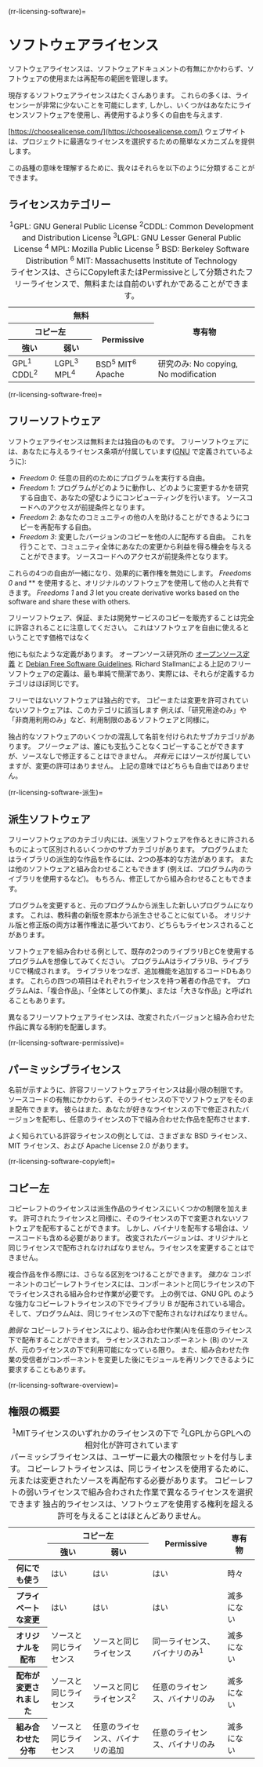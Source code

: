 (rr-licensing-software)=
# ソフトウェアライセンス

ソフトウェアライセンスは、ソフトウェアドキュメントの有無にかかわらず、ソフトウェアの使用または再配布の範囲を管理します。

現存するソフトウェアライセンスはたくさんあります。 これらの多くは、ライセンシーが非常に少ないことを可能にします, しかし、いくつかはあなたにライセンスソフトウェアを使用し、再使用するより多くの自由を与えます.

[https://choosealicense.com/](https://choosealicense.com/) ウェブサイトは、プロジェクトに最適なライセンスを選択するための簡単なメカニズムを提供します。

この品種の意味を理解するために、我々はそれらを以下のように分類することができます。

## ライセンスカテゴリー

<table>
    <thead>
        <tr>
            <th colspan="3">無料</th>
            <th rowspan="3">専有物</th>
        </tr>
        <tr>
            <th colspan="2">コピー左</th>
            <th rowspan="2">Permissive</th>
        </tr>
        <tr>
            <th>強い</th>
            <th>弱い</th>
        </tr>
    </thead>
    <tbody>
        <tr>
        <td>GPL<sup>1</sup> CDDL<sup>2</sup></td>
        <td>LGPL<sup>3</sup> MPL<sup>4</sup></td>
        <td>BSD<sup>5</sup> MIT<sup>6</sup> Apache</td>
            <td>研究のみ: No&nbsp;copying, No&nbsp;modification</td>
        </tr>
    </tbody>
    <caption>
      <div class="footnote">
        <sup>1</sup>GPL: GNU General Public License <sup>2</sup>CDDL: Common Development and Distribution License <sup>3</sup>LGPL: GNU Lesser General Public License <sup>4</sup> MPL: Mozilla Public License <sup>5</sup> BSD: Berkeley Software Distribution <sup>6</sup> MIT: Massachusetts Institute of Technology
      </div>
      ライセンスは、さらにCopyleftまたはPermissiveとして分類されたフリーライセンスで、無料または自前のいずれかであることができます。
    </caption>
</table>

(rr-licensing-software-free)=
## フリーソフトウェア

ソフトウェアライセンスは無料または独自のものです。 フリーソフトウェアには、あなたに与えるライセンス条項が付属しています([GNU](https://www.gnu.org/philosophy/free-sw.html) で定義されているように):

* _Freedom 0_: 任意の目的のためにプログラムを実行する自由。
* _Freedom 1_: プログラムがどのように動作し、どのように変更するかを研究する自由で、あなたの望むようにコンピューティングを行います。 ソースコードへのアクセスが前提条件となります。
* _Freedom 2_: あなたのコミュニティの他の人を助けることができるようにコピーを再配布する自由。
* _Freedom 3_: 変更したバージョンのコピーを他の人に配布する自由。 これを行うことで、コミュニティ全体にあなたの変更から利益を得る機会を与えることができます。 ソースコードへのアクセスが前提条件となります。

これらの4つの自由が一緒になり、効果的に著作権を無効にします。 *Freedoms 0* and ** を使用すると、オリジナルのソフトウェアを使用して他の人と共有できます。 *Freedoms 1* and *3* let you create derivative works based on the software and share these with others.

フリーソフトウェア、保証、または開発サービスのコピーを販売することは完全に許容されることに注意してください。 これはソフトウェアを自由に使えるということです価格ではなく

他にも似たような定義があります。 オープンソース研究所の [オープンソース定義](https://opensource.org/osd-annotated) と [Debian Free Software Guidelines](https://www.debian.org/social_contract#guidelines). Richard Stallmanによる上記のフリーソフトウェアの定義は、最も単純で簡潔であり、実際には、それらが定義するカテゴリはほぼ同じです。

フリーではないソフトウェアは独占的です。 コピーまたは変更を許可されていないソフトウェアは、このカテゴリに該当します 例えば、「研究用途のみ」や「非商用利用のみ」など、利用制限のあるソフトウェアと同様に。

独占的なソフトウェアのいくつかの混乱して名前を付けられたサブカテゴリがあります。 _フリーウェア_ は、誰にも支払うことなくコピーすることができますが、ソースなしで修正することはできません。 _共有元_ にはソースが付属していますが、変更の許可はありません。 上記の意味ではどちらも自由ではありません。

(rr-licensing-software-派生)=
## 派生ソフトウェア

フリーソフトウェアのカテゴリ内には、派生ソフトウェアを作るときに許されるものによって区別されるいくつかのサブカテゴリがあります。 プログラムまたはライブラリの派生的な作品を作るには、2つの基本的な方法があります。 または他のソフトウェアと組み合わせることもできます (例えば、プログラム内のライブラリを使用するなど)。 もちろん、修正してから組み合わせることもできます。

プログラムを変更すると、元のプログラムから派生した新しいプログラムになります。 これは、教科書の新版を原本から派生させることに似ている。 オリジナル版と修正版の両方は著作権法に基づいており、どちらもライセンスされることがあります。

ソフトウェアを組み合わせる例として、既存の2つのライブラリBとCを使用するプログラムAを想像してみてください。 プログラムAはライブラリB、ライブラリCで構成されます。 ライブラリをつなぎ、追加機能を追加するコードDもあります。 これらの四つの項目はそれぞれライセンスを持つ著者の作品です。 プログラムAは、「複合作品」、「全体としての作業」、または「大きな作品」と呼ばれることもあります。

異なるフリーソフトウェアライセンスは、改変されたバージョンと組み合わせた作品に異なる制約を配置します。

(rr-licensing-software-permissive)=
## パーミッシブライセンス

名前が示すように、許容フリーソフトウェアライセンスは最小限の制限です。 ソースコードの有無にかかわらず、そのライセンスの下でソフトウェアをそのまま配布できます。 彼らはまた、あなたが好きなライセンスの下で修正されたバージョンを配布し、任意のライセンスの下で組み合わせた作品を配布させます.

よく知られている許容ライセンスの例としては、さまざまな BSD ライセンス、MIT ライセンス、および Apache License 2.0 があります。

(rr-licensing-software-copyleft)=
## コピー左

コピーレフトのライセンスは派生作品のライセンスにいくつかの制限を加えます。 許可されたライセンスと同様に、そのライセンスの下で変更されないソフトウェアを配布することができます。 しかし、バイナリを配布する場合は、ソースコードも含める必要があります。 改変されたバージョンは、オリジナルと同じライセンスで配布されなければなりません。ライセンスを変更することはできません。

複合作品を作る際には、さらなる区別をつけることができます。 _強力な_ コンポーネントのコピーレフトライセンスには、コンポーネントと同じライセンスの下でライセンスされる組み合わせ作業が必要です。 上の例では、GNU GPL のような強力なコピーレフトライセンスの下でライブラリ B が配布されている場合。 そして、プログラムAは、同じライセンスの下で配布されなければなりません。

_脆弱な_ コピーレフトライセンスにより、組み合わせ作業(A)を任意のライセンス下で配布することができます。 ライセンスされたコンポーネント (B) のソースが、元のライセンスの下で利用可能になっている限り。 また、組み合わせた作業の受信者がコンポーネントを変更した後にモジュールを再リンクできるように要求することもあります。

(rr-licensing-software-overview)=
## 権限の概要

<table>
    <thead>
        <tr>
            <th rowspan="2"></th>
            <th colspan="2">コピー左</th>
            <th rowspan="2">Permissive</th>
            <th rowspan="2">専有物</th>
        </tr>
        <tr>
            <th>強い</th>
            <th>弱い</th>
        </tr>
    </thead>
    <tbody>
        <tr>
            <th>何にでも使う</th>
            <td>はい</td>
            <td>はい</td>
            <td>はい</td>
            <td>時々</td>
        </tr>
        <tr>
            <th>プライベートな変更</th>
            <td>はい</td>
            <td>はい</td>
            <td>はい</td>
            <td>滅多にない</td>
        </tr>
        <tr>
            <th>オリジナルを配布</th>
            <td>ソースと同じライセンス</td>
            <td>ソースと同じライセンス</td>
            <td>同一ライセンス、バイナリのみ<sup>1</sup></td>
            <td>滅多にない</td>
        </tr>
        <tr>
            <th>配布が変更されました</th>
            <td>ソースと同じライセンス</td>
            <td>ソースと同じライセンス<sup>2</sup></td>
            <td>任意のライセンス、バイナリのみ</td>
            <td>滅多にない</td>
        </tr>
        <tr>
            <th>組み合わせた分布</th>
            <td>ソースと同じライセンス</td>
            <td>任意のライセンス、バイナリの追加</td>
            <td>任意のライセンス、バイナリのみ</td>
            <td>滅多にない</td>
        </tr>
    </tbody>
    <caption>
      <div class="footnote">
        <sup>1</sup>MITライセンスのいずれかのライセンスの下で <sup>2</sup>LGPLからGPLへの相対化が許可されています
      </div>
      パーミッシブライセンスは、ユーザーに最大の権限セットを付与します。 コピーレフトライセンスは、同じライセンスを使用するために、元または変更されたソースを再配布する必要があります。 コピーレフトの弱いライセンスで組み合わされた作業で異なるライセンスを選択できます 独占的ライセンスは、ソフトウェアを使用する権利を超える許可を与えることはほとんどありません。
    </caption>
</table>

